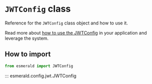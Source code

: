 # **`JWTConfig`** class

Reference for the `JWTConfig` class object and how to use it.

Read more about [how to use the JWTConfig](https://esmerald.dev/configurations/jwt/) in your
application and leverage the system.

## How to import

```python
from esmerald import JWTConfig
```

::: esmerald.config.jwt.JWTConfig
